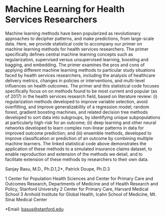 # Machine Learning for Health Services Researchers

Machine learning methods have been popularized as revolutionary approaches to decipher patterns, and make predictions, from large-scale data. Here, we provide statistical code to accompany our primer on machine learning methods for health services researchers. The primer specifically defines central machine learning concepts such as regularization, supervised versus unsupervised learning, boosting and bagging, and embedding. The primer examines the pros and cons of applying different machine learning methods to particular study situations faced by health services researchers, including the analysis of healthcare delivery metrics, changes in policies or interventions, and multi-level influences on health outcomes. The primer and this statistical code focuses specifically focus on on methods found to be most current and popular (as of 2017) in the health services research field, based on literature review: (i) regularization methods developed to improve variable selection, avoid overfitting, and improve generalizability of a regression model; random forest, gradient boosting machines, and related decision tree methods developed to sort data into subgroups, by identifying unique subpopulations at particularly high-risk for an outcome; (ii) deep learning and other neural networks developed to learn complex non-linear patterns in data for improved outcome prediction; and (iii) ensemble methods, developed to improve classification or prediction of an outcome by combining multiple machine learners. The linked statistical code above demonstrates the application of these methods to a simulated insurance claims dataset, to enable reproduction and extension of the methods we detail, and to facilitate extension of these methods by researchers to their own data. 


Sanjay Basu, M.D., Ph.D.1,2*, Patrick Doupe, Ph.D.3

1 Center for Population Health Sciences and Center for Primary Care and Outcomes Research, Departments of Medicine and of Health Research and Policy, Stanford University
2 Center for Primary Care, Harvard Medical School
3 Arnhold Institute for Global Health, Icahn School of Medicine, Mt. Sinai Medical Center 

*Email: basus@stanford.edu
